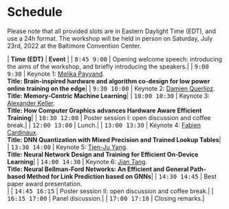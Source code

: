 
# Schedule

Please note that all provided slots are in Eastern Daylight Time (EDT), and use a 24h format. The workshop will be held in person on Saturday, July 23rd, 2022 at the Baltimore Convention Center.


| **Time (EDT)**                                          | **Event**                   |
| <span style="font-family: monospace;">8:45 9:00</span> | Opening welcome speech: introducing the aims of the workshop, and briefly introducing the speakers.|
| <span style="font-family: monospace;">9:00 9:30</span> | Keynote 1: [Melika Payvand](/speakers#melika-payvand). <br /> **Title: Brain-inspired hardware and algorithm co-design for low power online training on the edge**|
| <span style="font-family: monospace;">9:30 10:00</span> | Keynote 2: [Damien Querlioz](/speakers#damien-querlioz). <br /> **Title: Memory-Centric Machine Learning**|
| <span style="font-family: monospace;">10:00 10:30</span> | Keynote 3: [Alexander Keller](/speakers#alexander-keller). <br /> **Title: How Computer Graphics advances Hardware Aware Efficient Training**|
| <span style="font-family: monospace;">10:30 12:00</span> | Poster session I: open discussion and coffee break.|
| <span style="font-family: monospace;">12:00 13:00</span> | Lunch.|
| <span style="font-family: monospace;">13:00 13:30</span> | Keynote 4: [Fabien Cardinaux](/speakers#fabien-cardinaux). <br /> **Title: DNN Quantization with Mixed Precision and Trained Lookup Tables**|
| <span style="font-family: monospace;">13:30 14:00</span> | Keynote 5: [Tien-Ju Yang](/speakers#tien-ju-yang). <br /> **Title: Neural Network Design and Training for Efficient On-Device Learning**|
| <span style="font-family: monospace;">14:00 14:30</span> | Keynote 6: [Jian Tang](/speakers#jian-tang). <br /> **Title: Neural Bellman-Ford Networks: An Efficient and General Path-based Method for Link Prediction based on GNNs**|
| <span style="font-family: monospace;">14:30 14:45</span> | Best paper award presentation. <br />|
| <span style="font-family: monospace;">14:45 16:15</span> | Poster session II: open discussion and coffee break.|
| <span style="font-family: monospace;">16:15 17:00</span> | Panel discussion.|
| <span style="font-family: monospace;">17:00 17:10</span> | Closing remarks.|
